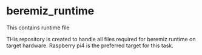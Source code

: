# beremiz_runtime
This contains runtime file

THis repository is created to handle all files required for beremiz runtime on target hardware.
Raspberry pi4 is the preferred target for this task.
